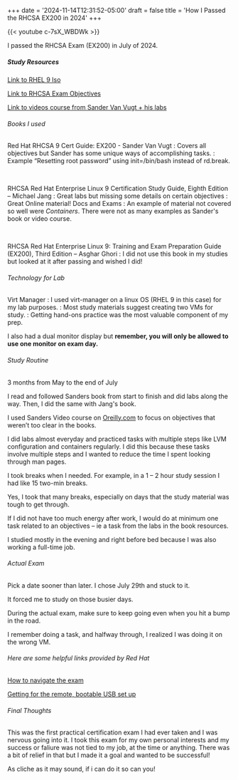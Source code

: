 +++
date = '2024-11-14T12:31:52-05:00'
draft = false
title = 'How I Passed the RHCSA EX200 in 2024'
+++

{{< youtube c-7sX_WBDWk >}}



I passed the RHCSA Exam (EX200) in July of 2024. 


##### Study Resources


[Link to RHEL 9 Iso](https://developers.redhat.com/products/rhel/download#rhelforsap896)

[Link to RHCSA Exam Objectives](https://www.redhat.com/en/services/training/ex200-red-hat-certified-system-administrator-rhcsa-exam?section=objectives)

[Link to videos course from Sander Van Vugt + his labs](https://www.oreilly.com/)

###### Books I used

Red Hat RHCSA 9 Cert Guide: EX200 - Sander Van Vugt
: Covers all objectives but Sander has some unique ways of accomplishing tasks.
: Example “Resetting root password” using init=/bin/bash instead of rd.break.  

<br>

RHCSA Red Hat Enterprise Linux 9 Certification Study Guide, Eighth Edition – Michael Jang
: Great labs but missing some details on certain objectives
: Great Online material! Docs and Exams
: An example of material not covered so well were *Containers*. There were not as many examples as Sander's book or video course.               

<br>

RHCSA Red Hat Enterprise Linux 9: Training and Exam Preparation Guide (EX200), Third Edition – Asghar Ghori
: I did not use this book in my studies but looked at it after passing and wished I did!  

###### Technology for Lab

Virt Manager 
: I used virt-manager on a linux OS (RHEL 9 in this case) for my lab purposes. 
: Most study materials suggest creating two VMs for study. 
: Getting hand-ons practice was the most valuable component of my prep.  

I also had a dual monitor display but **remember, you will only be allowed to use one monitor on exam day.**

###### Study Routine
 
3 months from May to the end of July
     
     
I read and followed Sanders book from start to finish and did labs along the way. Then, I did the same with Jang's book.
      
I used Sanders Video course on [Oreilly.com](https://www.oreilly.com/)  to focus on objectives that weren’t too clear in the books. 
      
I did labs almost everyday and practiced tasks with multiple steps like LVM configuration and containers regularly. I did this because these tasks involve multiple steps and I wanted to reduce the time I spent looking through man pages.
      
I took breaks when I needed. For example, in a 1 – 2 hour study session I had like 15 two-min breaks. 

Yes, I took that many breaks, especially on days that the study material was tough to get through.       

If I did not have too much energy after work, I would do at minimum one task related to an objectives – ie a task from the labs in the book resources.

I studied mostly in the evening and right before bed because I was also working a full-time job. 

###### Actual Exam

Pick a date sooner than later. I chose July 29th and stuck to it. 
      
It forced me to study on those busier days.

During the actual exam, make sure to keep going even when you hit a bump in the road.

I remember doing a task, and halfway through, I realized I was doing it on the wrong VM.

###### Here are some helpful links provided by Red Hat

[How to navigate the exam](https://www.youtube.com/watch?v=Me6Y12-sux8&t=0s)

[Getting for the remote, bootable USB set up](https://learn.redhat.com/t5/Certification-Resources/Getting-Ready-for-your-Red-Hat-Remote-Exam/ba-p/33528)


###### Final Thoughts

This was the first practical certification exam I had ever taken and I was nervous going into it. I took this exam for my own personal interests and my success or faliure was not tied to my job, at the time or anything. There was a bit of relief in that but I made it a goal and wanted to be successful!

As cliche as it may sound, if i can do it so can you! 

